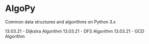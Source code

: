 # AlgoPy
Common data structures and algorithms on Python 3.x

13.03.21 - Dijkstra Algorithm
13.03.21 - DFS Algorithm
13.03.21 - GCD Algorithm